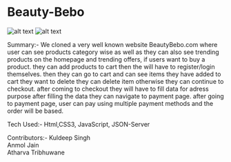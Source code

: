 # Beauty-Bebo

![alt text](https://i.ibb.co/z6ScjVP/screencapture-harmonious-taiyaki-a9ee8e-netlify-app-2022-04-11-20-15-46.png)
![alt text](https://i.ibb.co/WfZKvw2/screencapture-harmonious-taiyaki-a9ee8e-netlify-app-pages-hair-html-2022-04-11-20-16-22.png)


Summary:-  We cloned a very well known website BeautyBebo.com where user can see products category wise as well as
           they can also see trending products on the homepage and trending offers, if users want to buy a product.
           they can add products to cart then the will have to register/login themselves. then they can go to cart
           and can see items they have added to cart they want to delete they can delete item otherwise they can continue to checkout.
           after coming to checkout they will have to fill data for adress purpose after filling the data they can navigate to payment page.
           after going to payment page, user can pay using multiple payment methods and the order will be based.



Tech Used:- Html,CSS3, JavaScript, JSON-Server





Contributors:- Kuldeep Singh <br>
	       Anmol Jain<br>
	       Atharva Tribhuwane  

